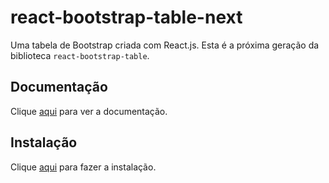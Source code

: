 # react-bootstrap-table-next

Uma tabela de Bootstrap criada com React.js. Esta é a próxima geração da biblioteca `react-bootstrap-table`.

## Documentação

Clique [aqui](https://github.com/react-bootstrap-table/react-bootstrap-table2) para ver a documentação.

## Instalação

Clique [aqui](https://www.npmjs.com/package/react-bootstrap-table-next) para fazer a instalação.